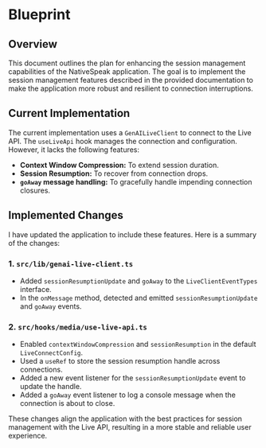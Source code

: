 # Blueprint

## Overview

This document outlines the plan for enhancing the session management capabilities of the NativeSpeak application. The goal is to implement the session management features described in the provided documentation to make the application more robust and resilient to connection interruptions.

## Current Implementation

The current implementation uses a `GenAILiveClient` to connect to the Live API. The `useLiveApi` hook manages the connection and configuration. However, it lacks the following features:

*   **Context Window Compression:** To extend session duration.
*   **Session Resumption:** To recover from connection drops.
*   **`goAway` message handling:** To gracefully handle impending connection closures.

## Implemented Changes

I have updated the application to include these features. Here is a summary of the changes:

### 1. `src/lib/genai-live-client.ts`

*   Added `sessionResumptionUpdate` and `goAway` to the `LiveClientEventTypes` interface.
*   In the `onMessage` method, detected and emitted `sessionResumptionUpdate` and `goAway` events.

### 2. `src/hooks/media/use-live-api.ts`

*   Enabled `contextWindowCompression` and `sessionResumption` in the default `LiveConnectConfig`.
*   Used a `useRef` to store the session resumption handle across connections.
*   Added a new event listener for the `sessionResumptionUpdate` event to update the handle.
*   Added a `goAway` event listener to log a console message when the connection is about to close.

These changes align the application with the best practices for session management with the Live API, resulting in a more stable and reliable user experience.